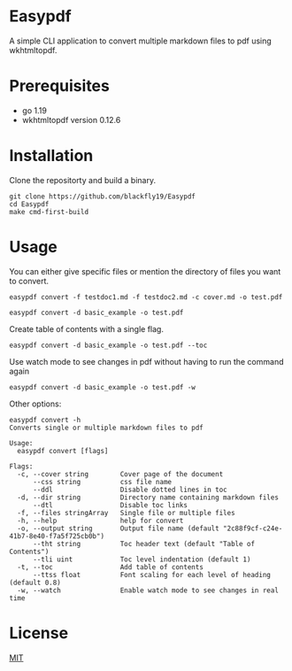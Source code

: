 # Easypdf
A simple CLI application to convert multiple markdown files to pdf using wkhtmltopdf.

# Prerequisites
- go 1.19 
- wkhtmltopdf version 0.12.6

# Installation
 Clone the repositorty and build a binary.
 ```
git clone https://github.com/blackfly19/Easypdf
cd Easypdf
make cmd-first-build
```
# Usage
You can either give specific files or mention the directory of files you want to convert.
```
easypdf convert -f testdoc1.md -f testdoc2.md -c cover.md -o test.pdf
```
```
easypdf convert -d basic_example -o test.pdf
```

Create table of contents with a single flag.
```
easypdf convert -d basic_example -o test.pdf --toc
```
Use watch mode to see changes in pdf without having to run the command again
```
easypdf convert -d basic_example -o test.pdf -w
```
Other options:
```
easypdf convert -h
Converts single or multiple markdown files to pdf

Usage:
  easypdf convert [flags]

Flags:
  -c, --cover string        Cover page of the document
      --css string          css file name
      --ddl                 Disable dotted lines in toc
  -d, --dir string          Directory name containing markdown files
      --dtl                 Disable toc links
  -f, --files stringArray   Single file or multiple files
  -h, --help                help for convert
  -o, --output string       Output file name (default "2c88f9cf-c24e-41b7-8e40-f7a5f725cb0b")
      --tht string          Toc header text (default "Table of Contents")
      --tli uint            Toc level indentation (default 1)
  -t, --toc                 Add table of contents
      --ttss float          Font scaling for each level of heading (default 0.8)
  -w, --watch               Enable watch mode to see changes in real time

```

# License
[MIT](https://github.com/blackfly19/Easypdf/blob/master/LICENSE)
